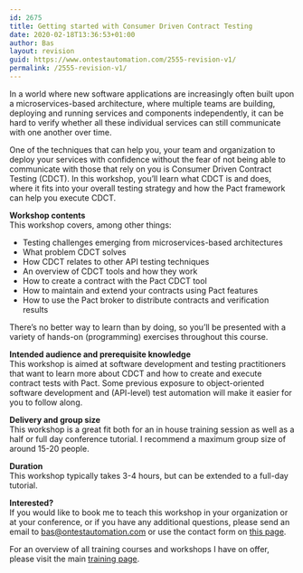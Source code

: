 ```yaml
---
id: 2675
title: Getting started with Consumer Driven Contract Testing
date: 2020-02-18T13:36:53+01:00
author: Bas
layout: revision
guid: https://www.ontestautomation.com/2555-revision-v1/
permalink: /2555-revision-v1/
---
```

In a world where new software applications are increasingly often built upon a microservices-based architecture, where multiple teams are building, deploying and running services and components independently, it can be hard to verify whether all these individual services can still communicate with one another over time.

One of the techniques that can help you, your team and organization to deploy your services with confidence without the fear of not being able to communicate with those that rely on you is Consumer Driven Contract Testing (CDCT). In this workshop, you&#8217;ll learn what CDCT is and does, where it fits into your overall testing strategy and how the Pact framework can help you execute CDCT.

**Workshop contents**  
This workshop covers, among other things:

  * Testing challenges emerging from microservices-based architectures
  * What problem CDCT solves
  * How CDCT relates to other API testing techniques
  * An overview of CDCT tools and how they work
  * How to create a contract with the Pact CDCT tool
  * How to maintain and extend your contracts using Pact features
  * How to use the Pact broker to distribute contracts and verification results

There&#8217;s no better way to learn than by doing, so you&#8217;ll be presented with a variety of hands-on (programming) exercises throughout this course.

**Intended audience and prerequisite knowledge**  
This workshop is aimed at software development and testing practitioners that want to learn more about CDCT and how to create and execute contract tests with Pact. Some previous exposure to object-oriented software development and (API-level) test automation will make it easier for you to follow along.

**Delivery and group size**  
This workshop is a great fit both for an in house training session as well as a half or full day conference tutorial. I recommend a maximum group size of around 15-20 people.

**Duration**  
This workshop typically takes 3-4 hours, but can be extended to a full-day tutorial.

**Interested?**  
If you would like to book me to teach this workshop in your organization or at your conference, or if you have any additional questions, please send an email to bas@ontestautomation.com or use the contact form on [this page](https://www.ontestautomation.com/contact/).

For an overview of all training courses and workshops I have on offer, please visit the main [training page](https://www.ontestautomation.com/training/).